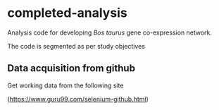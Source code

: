 # completed-analysis  

Analysis code for developing *Bos taurus* gene co-expression network.  

The code is segmented as per study objectives  

## **Data acquisition from github**  
Get working data from the following site  

(https://www.guru99.com/selenium-github.html)
